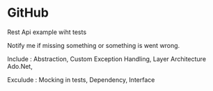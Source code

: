 # GitHub

Rest Api example wiht tests

Notify me if missing something or something is went wrong.

Include : 
Abstraction,
Custom Exception Handling,
Layer Architecture
Ado.Net,

Exculude :
Mocking in tests,
Dependency,
Interface
